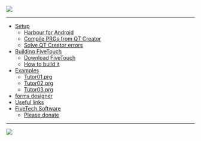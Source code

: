[![](https://bitbucket.org/fivetech/screenshots/downloads/fivetech_logo.gif)](http://www.fivetechsoft.com "FiveTech Software")
***

  * [Setup](Setup)
    * [Harbour for Android](build_Harbour_for_Android)
    * [Compile PRGs from QT Creator](compile_PRGs_from_QT_Creator)
    * [Solve QT Creator errors](solve_QT_Creator_errors)
  * [Building FiveTouch]()
    * [Download FiveTouch](download_fivetouch)
    * [How to build it](how_to_build_Fivetouch)
  * [Examples]()
    * [Tutor01.prg](tutor01_prg)
    * [Tutor02.prg](tutor02_prg)
    * [Tutor03.prg](tutor03_prg)
  * [forms designer](fivetouch_forms_designer)
  * [Useful links](useful_links)
  * [FiveTech Software](http://www.fivetechsoft.com)
    * [Please donate](Please_donate)

***
[![](https://bitbucket.org/fivetech/screenshots/downloads/harbour.jpg)](https://github.com/harbour/core "The Harbour Project")

